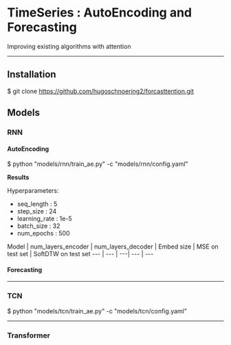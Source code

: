 # TimeSeries : AutoEncoding and Forecasting
Improving existing algorithms with attention
***
## Installation
$ git clone https://github.com/hugoschnoering2/forcasttention.git

## Models
### RNN
#### AutoEncoding
$ python "models/rnn/train_ae.py" -c "models/rnn/config.yaml"

__Results__

Hyperparameters:
* seq_length : 5
* step_size : 24
* learning_rate : 1e-5
* batch_size : 32
* num_epochs : 500

Model | num_layers_encoder | num_layers_decoder | Embed size | MSE on test set | SoftDTW on test set
--- | --- | ---| --- | ---



#### Forecasting
***
### TCN
$ python "models/tcn/train_ae.py" -c "models/tcn/config.yaml"
***
### Transformer
